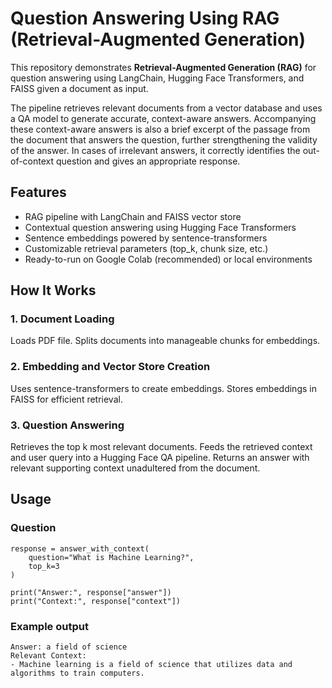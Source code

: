 # Question Answering Using RAG (Retrieval-Augmented Generation)
This repository demonstrates <b>Retrieval-Augmented Generation (RAG)</b> for question answering using LangChain, Hugging Face Transformers, and FAISS given a document as input.

The pipeline retrieves relevant documents from a vector database and uses a QA model to generate accurate, context-aware answers. Accompanying these context-aware answers is also a brief excerpt of the passage from the document that answers the question, further strengthening the validity of the answer. In cases of irrelevant answers, it correctly identifies the out-of-context question and gives an appropriate response.

## Features
* RAG pipeline with LangChain and FAISS vector store
* Contextual question answering using Hugging Face Transformers
* Sentence embeddings powered by sentence-transformers
* Customizable retrieval parameters (top_k, chunk size, etc.)
* Ready-to-run on Google Colab (recommended) or local environments

## How It Works
### 1. Document Loading
Loads PDF file.
Splits documents into manageable chunks for embeddings.
### 2. Embedding and Vector Store Creation
Uses sentence-transformers to create embeddings.
Stores embeddings in FAISS for efficient retrieval.
### 3. Question Answering
Retrieves the top k most relevant documents.
Feeds the retrieved context and user query into a Hugging Face QA pipeline.
Returns an answer with relevant supporting context unadultered from the document.

## Usage
### Question
```
response = answer_with_context(
    question="What is Machine Learning?",
    top_k=3
)

print("Answer:", response["answer"])
print("Context:", response["context"])
```
### Example output
```
Answer: a field of science
Relevant Context:
- Machine learning is a field of science that utilizes data and algorithms to train computers.
```
